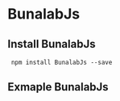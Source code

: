 # BunalabJs
## Install BunalabJs
```
 npm install BunalabJs --save
```
## Exmaple BunalabJs
```

```
